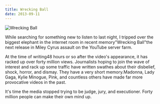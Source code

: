 ```yaml
---
title: Wrecking Ball
date: 2013-09-11
---
```


![Wrecking Ball](https://source.unsplash.com/-m88z7ily-w/1600x900)

While searching for something new to listen to last night, I tripped over the biggest elephant in the internet room in recent memory"Wrecking Ball"the next release in Miley Cyrus assault on the YouTube server farm.

At the time of writing48 hours or so after the video's appearance, it has racked up over forty million views. Journalists hoping to join the wave of interest and rack up some traffic have written swathes about their disbelief, shock, horror, and dismay. They have a very short memory.Madonna, Lady Gaga, Kylie Minogue, Pink, and countless others have made far more provocative videos in the past.

It's time the media stopped trying to be judge, jury, and executioner. Forty million people can make their own mind up.